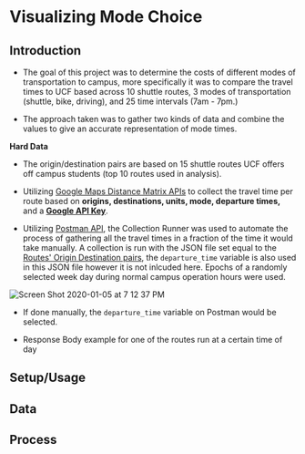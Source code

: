 # Visualizing Mode Choice

## Introduction
* The goal of this project was to determine the costs of different modes of transportation to campus, more specifically it was to compare the travel times to UCF based across 10 shuttle routes, 3 modes of transportation (shuttle, bike, driving), and 25 time intervals (7am - 7pm.)

* The approach taken was to gather two kinds of data and combine the values to give an accurate representation of mode times.

**Hard Data**
* The origin/destination pairs are based on 15 shuttle routes UCF offers off campus students (top 10 routes used in analysis).

* Utilizing [Google Maps Distance Matrix APIs](https://developers.google.com/maps/documentation/distance-matrix/start) to collect the travel time per route based on **origins, destinations, units, mode, departure times,** and a **[Google API Key](https://developers.google.com/maps/documentation/distance-matrix/get-api-key)**.

* Utilizing [Postman API](https://www.getpostman.com/), the Collection Runner was used to automate the process of gathering all the travel times in a fraction of the time it would take manually. A collection is run with the JSON file set equal to the [Routes' Origin Destination pairs](https://github.com/tenaciousR/Visualizing_Mode_Choice/blob/master/origins_destinations.json), the `departure_time` variable is also used in this JSON file however it is not inlcuded here. Epochs of a randomly selected week day during normal campus operation hours were used. 

![Screen Shot 2020-01-05 at 7 12 37 PM](https://user-images.githubusercontent.com/55423732/71788366-81d30180-2fef-11ea-9f45-2d9081c2efe5.png)

* If done manually, the `departure_time` variable on Postman would be selected.

* Response Body example for one of the routes run at a certain time of day









## Setup/Usage

## Data

## Process
